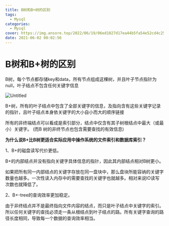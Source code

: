 ```yaml
---
title: B树和B+树的区别
tags:
  - Mysql
categories:
  - Mysql
cover: https://img.ansore.top/2022/06/19/06ed1027d17ea44b5fa54e52cd4c250ee04c5249.jpg
date: 2021-06-02 00:02:56
---
```



# B树和B+树的区别

B树，每个节点都存储key和data，所有节点组成这棵树，并且叶子节点指针为null，叶子结点不包含任何关键字信息

![Untitled](https://img.ansore.top/2022/06/19/d5668df2e1fa61a8f17320218458f313.png)

B+树，所有的叶子结点中包含了全部关键字的信息，及指向含有这些关键字记录的指针，且叶子结点本身依关键字的大小自小而大的顺序链接

所有的非终端结点可以看成是索引部分，结点中仅含有其子树根结点中最大（或最小）关键字。 (而B 树的非终节点也包含需要查找的有效信息)

**为什么说B+比B树更适合实际应用中操作系统的文件索引和数据库索引？**

1、B+的磁盘读写代价更低。

B+的内部结点并没有指向关键字具体信息的指针，因此其内部结点相对B树更小。

如果把所有同一内部结点的关键字存放在同一盘块中，那么盘块所能容纳的关键字数量也越多。一次性读入内存中的需要查找的关键字也就越多。相对来说IO读写次数也就降低了。

2、B+-tree的查询效率更加稳定。

由于非终结点并不是最终指向文件内容的结点，而只是叶子结点中关键字的索引。所以任何关键字的查找必须走一条从根结点到叶子结点的路。所有关键字查询的路径长度相同，导致每一个数据的查询效率相当。
